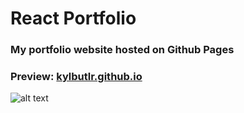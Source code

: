 # React Portfolio
### My portfolio website hosted on Github Pages
### Preview: [kylbutlr.github.io](https://kylbutlr.github.io)

![alt text](https://i.imgur.com/29jrFP1.png "Preview of kylbutlr.github.io")
